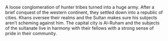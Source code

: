 A loose conglomeration of hunter tribes turned into a huge army. After a brief conquest of the western continent, they settled down into a republic of cities. Khans oversee their realms and the Sultan makes sure his subjects aren’t scheming against him. The capital city is Al-Ruham and the subjects of the sultanate live in harmony with their fellows with a strong sense of pride in their community.